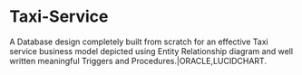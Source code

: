 # Taxi-Service
A Database design completely built from scratch for an effective Taxi service business model depicted using Entity Relationship diagram and well written meaningful Triggers and Procedures.|ORACLE,LUCIDCHART.
